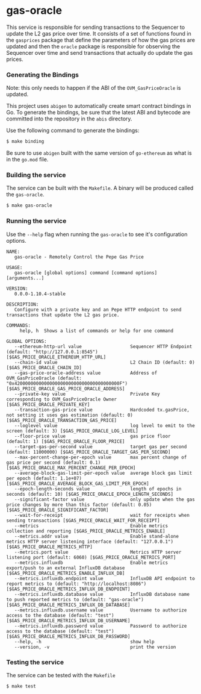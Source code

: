 # gas-oracle

This service is responsible for sending transactions to the Sequencer to update
the L2 gas price over time. It consists of a set of functions found in the
`gasprices` package that define the parameters of how the gas prices are updated
and then the `oracle` package is responsible for observing the Sequencer over
time and send transactions that actually do update the gas prices.

### Generating the Bindings

Note: this only needs to happen if the ABI of the `OVM_GasPriceOracle` is
updated.

This project uses `abigen` to automatically create smart contract bindings in
Go. To generate the bindings, be sure that the latest ABI and bytecode are
committed into the repository in the `abis` directory.

Use the following command to generate the bindings:

```bash
$ make binding
```

Be sure to use `abigen` built with the same version of `go-ethereum` as what is
in the `go.mod` file.

### Building the service

The service can be built with the `Makefile`. A binary will be produced
called the `gas-oracle`.

```bash
$ make gas-oracle
```

### Running the service

Use the `--help` flag when running the `gas-oracle` to see it's configuration
options.

```
NAME:
   gas-oracle - Remotely Control the Pepe Gas Price

USAGE:
   gas-oracle [global options] command [command options] [arguments...]

VERSION:
   0.0.0-1.10.4-stable

DESCRIPTION:
   Configure with a private key and an Pepe HTTP endpoint to send transactions that update the L2 gas price.

COMMANDS:
     help, h  Shows a list of commands or help for one command

GLOBAL OPTIONS:
   --ethereum-http-url value                  Sequencer HTTP Endpoint (default: "http://127.0.0.1:8545") [$GAS_PRICE_ORACLE_ETHEREUM_HTTP_URL]
   --chain-id value                           L2 Chain ID (default: 0) [$GAS_PRICE_ORACLE_CHAIN_ID]
   --gas-price-oracle-address value           Address of OVM_GasPriceOracle (default: "0x420000000000000000000000000000000000000F") [$GAS_PRICE_ORACLE_GAS_PRICE_ORACLE_ADDRESS]
   --private-key value                        Private Key corresponding to OVM_GasPriceOracle Owner [$GAS_PRICE_ORACLE_PRIVATE_KEY]
   --transaction-gas-price value              Hardcoded tx.gasPrice, not setting it uses gas estimation (default: 0) [$GAS_PRICE_ORACLE_TRANSACTION_GAS_PRICE]
   --loglevel value                           log level to emit to the screen (default: 3) [$GAS_PRICE_ORACLE_LOG_LEVEL]
   --floor-price value                        gas price floor (default: 1) [$GAS_PRICE_ORACLE_FLOOR_PRICE]
   --target-gas-per-second value              target gas per second (default: 11000000) [$GAS_PRICE_ORACLE_TARGET_GAS_PER_SECOND]
   --max-percent-change-per-epoch value       max percent change of gas price per second (default: 0.1) [$GAS_PRICE_ORACLE_MAX_PERCENT_CHANGE_PER_EPOCH]
   --average-block-gas-limit-per-epoch value  average block gas limit per epoch (default: 1.1e+07) [$GAS_PRICE_ORACLE_AVERAGE_BLOCK_GAS_LIMIT_PER_EPOCH]
   --epoch-length-seconds value               length of epochs in seconds (default: 10) [$GAS_PRICE_ORACLE_EPOCH_LENGTH_SECONDS]
   --significant-factor value                 only update when the gas price changes by more than this factor (default: 0.05) [$GAS_PRICE_ORACLE_SIGNIFICANT_FACTOR]
   --wait-for-receipt                         wait for receipts when sending transactions [$GAS_PRICE_ORACLE_WAIT_FOR_RECEIPT]
   --metrics                                  Enable metrics collection and reporting [$GAS_PRICE_ORACLE_METRICS_ENABLE]
   --metrics.addr value                       Enable stand-alone metrics HTTP server listening interface (default: "127.0.0.1") [$GAS_PRICE_ORACLE_METRICS_HTTP]
   --metrics.port value                       Metrics HTTP server listening port (default: 6060) [$GAS_PRICE_ORACLE_METRICS_PORT]
   --metrics.influxdb                         Enable metrics export/push to an external InfluxDB database [$GAS_PRICE_ORACLE_METRICS_ENABLE_INFLUX_DB]
   --metrics.influxdb.endpoint value          InfluxDB API endpoint to report metrics to (default: "http://localhost:8086") [$GAS_PRICE_ORACLE_METRICS_INFLUX_DB_ENDPOINT]
   --metrics.influxdb.database value          InfluxDB database name to push reported metrics to (default: "gas-oracle") [$GAS_PRICE_ORACLE_METRICS_INFLUX_DB_DATABASE]
   --metrics.influxdb.username value          Username to authorize access to the database (default: "test") [$GAS_PRICE_ORACLE_METRICS_INFLUX_DB_USERNAME]
   --metrics.influxdb.password value          Password to authorize access to the database (default: "test") [$GAS_PRICE_ORACLE_METRICS_INFLUX_DB_PASSWORD]
   --help, -h                                 show help
   --version, -v                              print the version
```

### Testing the service

The service can be tested with the `Makefile`

```
$ make test
```
